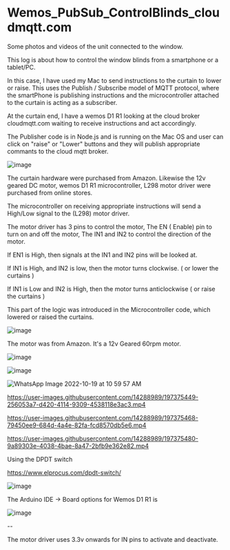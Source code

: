 # Wemos_PubSub_ControlBlinds_cloudmqtt.com


Some photos and videos of the unit connected to the window.

This log is about how to control the window blinds from a smartphone or a tablet/PC.

In this case, I have used my Mac to send instructions to the curtain to lower or raise. This uses the Publish / Subscribe model of MQTT protocol, where the smartPhone is publishing instructions and the microcontroller attached to the curtain is acting as a subscriber.

At the curtain end, I have a wemos D1 R1 looking at the cloud broker cloudmqtt.com waiting to receive instructions and act accordingly.

The Publisher code is in Node.js and is running on the Mac OS and user can click on "raise" or "Lower" buttons and they will publish appropriate commants to the cloud mqtt broker.

![image](https://user-images.githubusercontent.com/14288989/198988796-cb7a2a44-930f-4490-aadd-0139c7f73e89.png)


The curtain hardware were purchased from Amazon. Likewise the 12v geared DC motor, wemos D1 R1 microcontroller, L298 motor driver were purchased from online stores.

The microcontroller on receiving appropriate instructions will send a High/Low signal to the (L298) motor driver.

The motor driver has 3 pins to control the motor, The EN ( Enable) pin to turn on and off the motor, The IN1 and IN2 to control the direction of the motor.

If EN1 is High, then signals at the IN1 and IN2 pins will be looked at.

If IN1 is High, and IN2 is low, then the motor turns clockwise. ( or lower the curtains )

If IN1 is Low and IN2 is High, then the motor turns anticlockwise ( or raise the curtains )

This part of the logic was introduced in the Microcontroller code, which lowered or raised the curtains.




![image](https://user-images.githubusercontent.com/14288989/197375512-54fa4a56-7c3e-4ed2-8de5-338d9a53760f.png)

The motor was from Amazon. It's a 12v Geared 60rpm motor.

![image](https://user-images.githubusercontent.com/14288989/197375525-773d7947-6b05-497e-827b-8c2811d6e6cd.png)

![image](https://user-images.githubusercontent.com/14288989/197375438-a3f7ed05-8aa2-45f3-ba0c-624b5006695c.png)


![WhatsApp Image 2022-10-19 at 10 59 57 AM](https://user-images.githubusercontent.com/14288989/197375492-eff83b56-f45d-47e9-bb76-759e2bdbf8e8.jpeg)


https://user-images.githubusercontent.com/14288989/197375449-256053a7-d420-4114-9309-4538118e3ac3.mp4



https://user-images.githubusercontent.com/14288989/197375468-79450ee9-684d-4a4e-82fa-fcd8570db5e6.mp4



https://user-images.githubusercontent.com/14288989/197375480-9a89303e-4038-4bae-8a47-2bfb9e362e82.mp4



Using the DPDT switch


https://www.elprocus.com/dpdt-switch/

![image](https://user-images.githubusercontent.com/14288989/197392619-38c5ed97-b7a9-441d-9005-3f2684413aa5.png)

The Arduino IDE -> Board options for Wemos D1 R1 is

![image](https://user-images.githubusercontent.com/14288989/213639227-fadcfde1-e0a5-40cd-8256-20d155a689bb.png)


--

The motor driver uses 3.3v onwards for IN pins to activate and deactivate.




